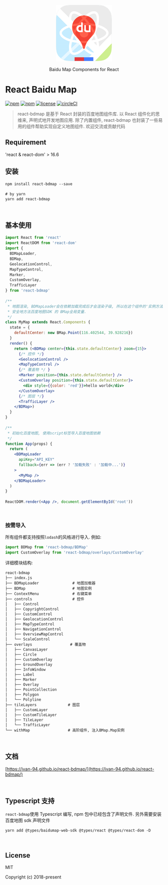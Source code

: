 <p align="center"> 
  <img src="https://github.com/carney520/react-bdmap/blob/master/logo.png?raw=true" width="180px" height="180px" />
</p>
<p align="center"> Baidu Map Components for React </p>

# React Baidu Map

[![npm](https://img.shields.io/npm/v/react-bdmap.svg)](https://www.npmjs.com/package/react-bdmap)
[![npm](https://img.shields.io/npm/dm/react-bdmap.svg)](https://www.npmjs.com/package/react-bdmap)
[![license](https://img.shields.io/github/license/carney520/react-bdmap.svg)](https://github.com/carney520/react-bdmap)
[![circleCI](https://img.shields.io/circleci/project/github/carney520/react-bdmap.svg)](https://circleci.com/gh/carney520/react-bdmap/tree/master)

> react-bdmap 是基于 React 封装的百度地图组件库. 以 React 组件化的思维来, 声明式地开发地图应用. 除了内置组件,
> react-bdmap 也封装了一些易用的组件帮助实现自定义地图组件. 欢迎交流或贡献代码

## Requirement

'react & react-dom' > 16.6

## 安装

```shell
npm install react-bdmap --save

# by yarn
yarn add react-bdmap
```

<br/>

## 基本使用

```jsx static
import React from 'react'
import ReactDOM from 'react-dom'
import {
  BDMapLoader,
  BDMap,
  GeolocationControl,
  MapTypeControl,
  Marker,
  CustomOverlay,
  TrafficLayer
} from 'react-bdmap'

/**
 * 地图渲染, BDMapLoader会在依赖加载完成后才会渲染子级, 所以在这个组件的'实例方法'中可以
 * 安全地方法百度地图SDK 的 BMap全局变量.
 */
class MyMap extends React.Components {
  state = {
    defaultCenter: new BMap.Point(116.402544, 39.928216})
  }
  render() {
    return (<BDMap center={this.state.defaultCenter} zoom={15}>
      {/* 控件 */}
      <GeolocationControl />
      <MapTypeControl />
      {/* 覆盖物 */ }
      <Marker position={this.state.defaultCenter} />
      <CustomOverlay position={this.state.defaultCenter}>
        <div style={{color: 'red'}}>hello world</div>
      </CustomOverlay>
      {/* 图层 */}
      <TrafficLayer />
    </BDMap>)
  }
}

/**
 * 初始化百度地图, 使用script标签导入百度地图依赖
 */
function App(props) {
  return (
    <BDMapLoader
      apiKey="API_KEY"
      fallback={err => (err ? '加载失败' : '加载中...')}
    >
      <MyMap />
    </BDMapLoader>
  )
}

ReactDOM.render(<App />, document.getElementById('root'))
```

<br/>

### 按需导入

所有组件都支持按照`lodash`的风格进行导入. 例如:

```jsx static
import BDMap from 'react-bdmap/BDMap'
import CustomOverlay from 'react-bdmap/overlays/CustomOverlay'
```

详细模块结构:

```shell
react-bdmap
├── index.js
├── BDMapLoader               # 地图加载器
├── BDMap                     # 地图实例
├── ContextMenu               # 右键菜单
├── controls                  # 控件
│   ├── Control
│   ├── CopyrightControl
│   ├── CustomControl
│   ├── GeolocationControl
│   ├── MapTypeControl
│   ├── NavigationControl
│   ├── OverviewMapControl
│   └── ScaleControl
├── overlays                 # 覆盖物
│   ├── CanvasLayer
│   ├── Circle
│   ├── CustomOverlay
│   ├── GroundOverlay
│   ├── InfoWindow
│   ├── Label
│   ├── Marker
│   ├── Overlay
│   ├── PointCollection
│   ├── Polygon
│   └── Polyline
├── tileLayers              # 图层
│   ├── CustomLayer
│   ├── CustomTileLayer
│   ├── TileLayer
│   └── TrafficLayer
└── withMap                 # 高阶组件, 注入BMap.Map实例
```

<br/>

## 文档

[https://ivan-94.github.io/react-bdmap/](https://ivan-94.github.io/react-bdmap/)

<br/>

## Typescript 支持

`react-bdmap`使用 Typescript 编写, npm 包中已经包含了声明文件. 另外需要安装百度地图 sdk 声明文件

```shell
yarn add @types/baidumap-web-sdk @types/react @types/react-dom -D
```

<br/>

## License

MIT

Copyright (c) 2018-present
